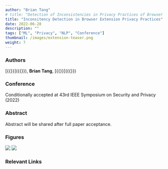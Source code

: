 ```yaml
---
author: "Brian Tang"
# title: "Detection of Inconsistencies in Privacy Practices of Browser Extensions"
title: "Inconsitency Detection in Browser Extension Privacy Practices"
date: 2022-06-28
description: ""
tags: ["ML", "Privacy", "NLP", "Conference"]
thumbnail: /images/extension-teaser.png
weight: 7
---
```


### Authors

[{{<param duc>}}]({{<param ducURL>}}), **Brian Tang**, [{{<param shin>}}]({{<param shinURL>}})

### Conference

Conditionally accepted at 43rd IEEE Symposium on Security and Privacy (2022)

### Abstract

Abstract will be shared after full paper acceptance.
<!-- Online trackers, such as advertising and analytics service companies, have provided users with choices to opt out of their tracking and data collection to mitigate the users’ concerns of increasing privacy risks. While opt-out choices of online services for the cookies placed on their own websites have been examined before, the choices provided by trackers for their third-party tracking services on publisher websites have been largely overlooked. There is no guarantee that a tracker’s opt-out option would faithfully follow the statements in its privacy policy. To address this concern, we develop an automated framework, called OptOutCheck, that analyzes (in)consistencies between trackers’ data practices and the opt-out choice statements in their privacy policies. We create sentence-level classifiers, which achieve ≥84.6% precision on previously-unseen statements, to extract the opt-out policies that state neither tracking nor data collection for opted-out users from trackers’ privacy-policy documents. OptOutCheck analyzes both tracker and publisher websites to detect opt-out buttons, perform the opt-out, and extract the data flows to the tracker servers after the user opts out. Finally, we formalize the opt-out policies and data flows to derive logical conditions to detect the inconsistencies. In a large-scale study of 2.9k popular trackers, OptOutCheck detected opt-out choices on 165 trackers and found 11 trackers who exhibited data practices inconsistent with their stated opt-out policies. Since inconsistencies are violations of the trackers’ privacy policies and demonstrate data collection without user consent, they are likely to cause a loss of users’ trust in the online trackers and trigger the necessity of an automatic auditing process. -->

### Figures

![](/images/extension-pipeline.png)
![](/images/extension-distribution.png)

### Relevant Links


